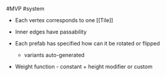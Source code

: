 #MVP
#system 

- Each vertex corresponds to one [[Tile]]
- Inner edges have passability

- Each prefab has specified how can it be rotated or flipped
    - variants auto-generated
- Weight function - constant + height modifier or custom